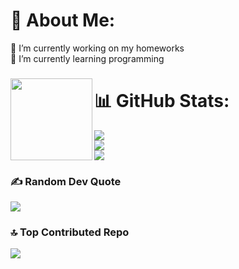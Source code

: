 # 💫 About Me:
🔭 I’m currently working on my homeworks<br>🌱 I’m currently learning programming<br>


###

<img align="left" height="131" src="https://gist.githubusercontent.com/vininjr/d29bb07bdadb41e4b0923bc8fa748b1a/raw/88f20c9d749d756be63f22b09f3c4ac570bc5101/programming.gif"  />

###

# 📊 GitHub Stats:
![](https://github-readme-stats.vercel.app/api?username=LearnEducationEarn&theme=dark&hide_border=false&include_all_commits=false&count_private=true)<br/>
![](https://github-readme-streak-stats.herokuapp.com/?user=LearnEducationEarn&theme=dark&hide_border=false)<br/>
![](https://github-readme-stats.vercel.app/api/top-langs/?username=LearnEducationEarn&theme=dark&hide_border=false&include_all_commits=false&count_private=true&layout=compact)

### ✍️ Random Dev Quote
![](https://quotes-github-readme.vercel.app/api?type=horizontal&theme=radical)

### 🔝 Top Contributed Repo
![](https://github-contributor-stats.vercel.app/api?username=LearnEducationEarn&limit=5&theme=cobalt&combine_all_yearly_contributions=true)

